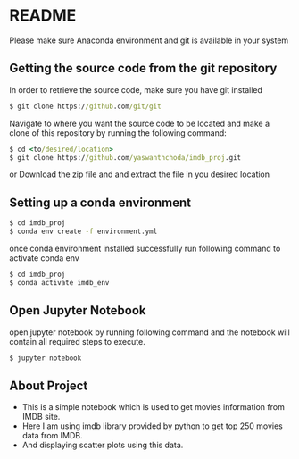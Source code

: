 # README
Please make sure Anaconda environment and git is available in your system

## Getting the source code from the git repository
In order to retrieve the source code, make sure you have git installed
```cmd
$ git clone https://github.com/git/git
```
Navigate to where you want the source code to be located and make a clone of
this repository by running the following command:
```cmd
$ cd <to/desired/location>
$ git clone https://github.com/yaswanthchoda/imdb_proj.git
```

or Download the zip file and and extract the file in you desired location

## Setting up a conda environment
```cmd
$ cd imdb_proj
$ conda env create -f environment.yml
```

once conda environment installed successfully run following command to activate conda env
```cmd
$ cd imdb_proj
$ conda activate imdb_env
```

## Open Jupyter Notebook
open jupyter notebook by running following command and the notebook will contain all required steps to execute.
```cmd
$ jupyter notebook
```

## About Project

- This is a simple notebook which is used to get movies information from IMDB site.
- Here I am using imdb library provided by python to get top 250 movies data from IMDB.
- And displaying scatter plots using this data.